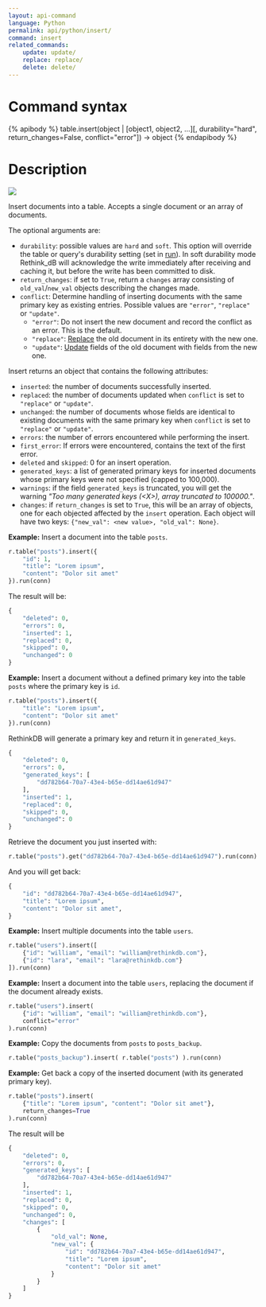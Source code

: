 ```yaml
---
layout: api-command
language: Python
permalink: api/python/insert/
command: insert
related_commands:
    update: update/
    replace: replace/
    delete: delete/
---
```



# Command syntax #

{% apibody %}
table.insert(object | [object1, object2, ...][, durability="hard", return_changes=False, conflict="error"])
    &rarr; object
{% endapibody %}

# Description #

<img src="/assets/images/docs/api_illustrations/insert_python.png" class="api_command_illustration" />

Insert documents into a table. Accepts a single document or an array of
documents.

The optional arguments are:

- `durability`: possible values are `hard` and `soft`. This option will override the table or query's durability setting (set in [run](/api/python/run/)). In soft durability mode Rethink_dB will acknowledge the write immediately after receiving and caching it, but before the write has been committed to disk.
- `return_changes`: if set to `True`, return a `changes` array consisting of `old_val`/`new_val` objects describing the changes made.
- `conflict`: Determine handling of inserting documents with the same primary key as existing entries. Possible values are `"error"`, `"replace"` or `"update"`.
    - `"error"`: Do not insert the new document and record the conflict as an error. This is the default.
    - `"replace"`: [Replace](/api/python/replace/) the old document in its entirety with the new one.
    - `"update"`: [Update](/api/python/update/) fields of the old document with fields from the new one.

Insert returns an object that contains the following attributes:

- `inserted`: the number of documents successfully inserted.
- `replaced`: the number of documents updated when `conflict` is set to `"replace"` or `"update"`.
- `unchanged`: the number of documents whose fields are identical to existing documents with the same primary key when `conflict` is set to `"replace"` or `"update"`.
- `errors`: the number of errors encountered while performing the insert.
- `first_error`: If errors were encountered, contains the text of the first error.
- `deleted` and `skipped`: 0 for an insert operation.
- `generated_keys`: a list of generated primary keys for inserted documents whose primary keys were not specified (capped to 100,000).
- `warnings`: if the field `generated_keys` is truncated, you will get the warning _"Too many generated keys (&lt;X&gt;), array truncated to 100000."_.
- `changes`: if `return_changes` is set to `True`, this will be an array of objects, one for each objected affected by the `insert` operation. Each object will have two keys: `{"new_val": <new value>, "old_val": None}`.

__Example:__ Insert a document into the table `posts`.

```py
r.table("posts").insert({
    "id": 1,
    "title": "Lorem ipsum",
    "content": "Dolor sit amet"
}).run(conn)
```

The result will be:

```py
{
    "deleted": 0,
    "errors": 0,
    "inserted": 1,
    "replaced": 0,
    "skipped": 0,
    "unchanged": 0
}
```


__Example:__ Insert a document without a defined primary key into the table `posts` where the
primary key is `id`.

```py
r.table("posts").insert({
    "title": "Lorem ipsum",
    "content": "Dolor sit amet"
}).run(conn)
```

RethinkDB will generate a primary key and return it in `generated_keys`.

```py
{
    "deleted": 0,
    "errors": 0,
    "generated_keys": [
        "dd782b64-70a7-43e4-b65e-dd14ae61d947"
    ],
    "inserted": 1,
    "replaced": 0,
    "skipped": 0,
    "unchanged": 0
}
```

Retrieve the document you just inserted with:

```py
r.table("posts").get("dd782b64-70a7-43e4-b65e-dd14ae61d947").run(conn)
```

And you will get back:

```py
{
    "id": "dd782b64-70a7-43e4-b65e-dd14ae61d947",
    "title": "Lorem ipsum",
    "content": "Dolor sit amet",
}
```


__Example:__ Insert multiple documents into the table `users`.

```py
r.table("users").insert([
    {"id": "william", "email": "william@rethinkdb.com"},
    {"id": "lara", "email": "lara@rethinkdb.com"}
]).run(conn)
```


__Example:__ Insert a document into the table `users`, replacing the document if the document
already exists.  

```py
r.table("users").insert(
    {"id": "william", "email": "william@rethinkdb.com"},
    conflict="error"
).run(conn)
```


__Example:__ Copy the documents from `posts` to `posts_backup`.

```py
r.table("posts_backup").insert( r.table("posts") ).run(conn)
```


__Example:__ Get back a copy of the inserted document (with its generated primary key).

```py
r.table("posts").insert(
    {"title": "Lorem ipsum", "content": "Dolor sit amet"},
    return_changes=True
).run(conn)
```

The result will be

```py
{
    "deleted": 0,
    "errors": 0,
    "generated_keys": [
        "dd782b64-70a7-43e4-b65e-dd14ae61d947"
    ],
    "inserted": 1,
    "replaced": 0,
    "skipped": 0,
    "unchanged": 0,
    "changes": [
        {
            "old_val": None,
            "new_val": {
                "id": "dd782b64-70a7-43e4-b65e-dd14ae61d947",
                "title": "Lorem ipsum",
                "content": "Dolor sit amet"
            }
        }
    ]
}
```
